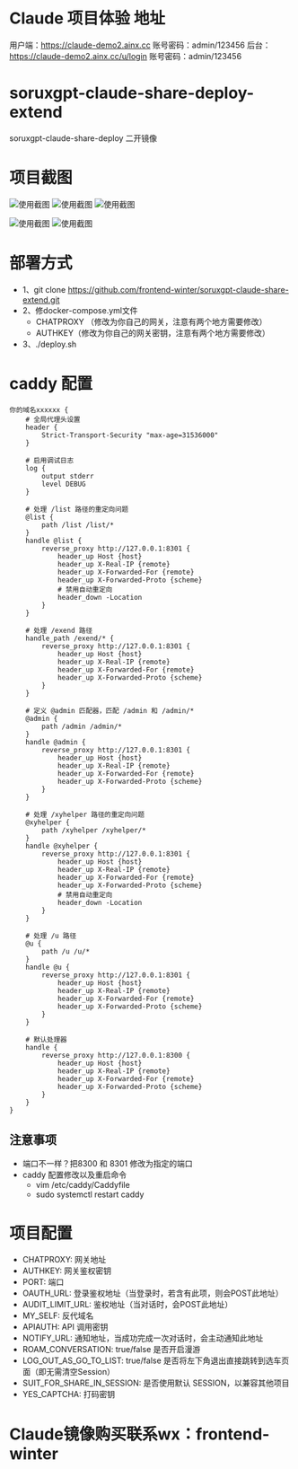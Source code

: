 # Claude 项目体验 地址
用户端：https://claude-demo2.ainx.cc
账号密码：admin/123456
后台：https://claude-demo2.ainx.cc/u/login
账号密码：admin/123456
# soruxgpt-claude-share-deploy-extend

soruxgpt-claude-share-deploy 二开镜像

# 项目截图
![使用截图](./img/img.png)
![使用截图](./img/img_1.png)
![使用截图](./img/img_2.png)


![使用截图](./img/2.png)
![使用截图](./img/img_3.png)

# 部署方式
- 1、git clone https://github.com/frontend-winter/soruxgpt-claude-share-extend.git
- 2、修docker-compose.yml文件 
  - CHATPROXY （修改为你自己的网关，注意有两个地方需要修改）
  - AUTHKEY（修改为你自己的网关密钥，注意有两个地方需要修改）
- 3、./deploy.sh

# caddy 配置
```caddy
你的域名xxxxxx {
    # 全局代理头设置
    header {
        Strict-Transport-Security "max-age=31536000"
    }

    # 启用调试日志
    log {
        output stderr
        level DEBUG
    }

    # 处理 /list 路径的重定向问题
    @list {
        path /list /list/*
    }
    handle @list {
        reverse_proxy http://127.0.0.1:8301 {
            header_up Host {host}
            header_up X-Real-IP {remote}
            header_up X-Forwarded-For {remote}
            header_up X-Forwarded-Proto {scheme}
            # 禁用自动重定向
            header_down -Location
        }
    }

    # 处理 /exend 路径
    handle_path /exend/* {
        reverse_proxy http://127.0.0.1:8301 {
            header_up Host {host}
            header_up X-Real-IP {remote}
            header_up X-Forwarded-For {remote}
            header_up X-Forwarded-Proto {scheme}
        }
    }

    # 定义 @admin 匹配器，匹配 /admin 和 /admin/*
    @admin {
        path /admin /admin/*
    }
    handle @admin {
        reverse_proxy http://127.0.0.1:8301 {
            header_up Host {host}
            header_up X-Real-IP {remote}
            header_up X-Forwarded-For {remote}
            header_up X-Forwarded-Proto {scheme}
        }
    }

    # 处理 /xyhelper 路径的重定向问题
    @xyhelper {
        path /xyhelper /xyhelper/*
    }
    handle @xyhelper {
        reverse_proxy http://127.0.0.1:8301 {
            header_up Host {host}
            header_up X-Real-IP {remote}
            header_up X-Forwarded-For {remote}
            header_up X-Forwarded-Proto {scheme}
            # 禁用自动重定向
            header_down -Location
        }
    }

    # 处理 /u 路径
    @u {
        path /u /u/*
    }
    handle @u {
        reverse_proxy http://127.0.0.1:8301 {
            header_up Host {host}
            header_up X-Real-IP {remote}
            header_up X-Forwarded-For {remote}
            header_up X-Forwarded-Proto {scheme}
        }
    }

    # 默认处理器
    handle {
        reverse_proxy http://127.0.0.1:8300 {
            header_up Host {host}
            header_up X-Real-IP {remote}
            header_up X-Forwarded-For {remote}
            header_up X-Forwarded-Proto {scheme}
        }
    }
}
```

## 注意事项
- 端口不一样？把8300 和 8301 修改为指定的端口
- caddy 配置修改以及重启命令
  - vim /etc/caddy/Caddyfile
  - sudo systemctl restart caddy
  
# 项目配置

- CHATPROXY: 网关地址
- AUTHKEY: 网关鉴权密钥
- PORT: 端口
- OAUTH_URL: 登录鉴权地址（当登录时，若含有此项，则会POST此地址）
- AUDIT_LIMIT_URL: 鉴权地址（当对话时，会POST此地址）
- MY_SELF: 反代域名
- APIAUTH: API 调用密钥
- NOTIFY_URL: 通知地址，当成功完成一次对话时，会主动通知此地址
- ROAM_CONVERSATION: true/false 是否开启漫游
- LOG_OUT_AS_GO_TO_LIST: true/false 是否将左下角退出直接跳转到选车页面（即无需清空Session）
- SUIT_FOR_SHARE_IN_SESSION: 是否使用默认 SESSION，以兼容其他项目
- YES_CAPTCHA: 打码密钥

# Claude镜像购买联系wx：frontend-winter
